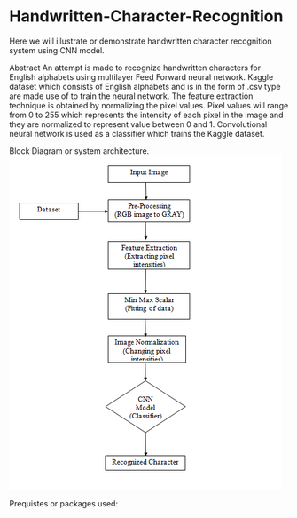 # Handwritten-Character-Recognition

Here we will illustrate or demonstrate handwritten character recognition system using CNN model.

Abstract
An attempt is made to recognize handwritten characters for English alphabets using multilayer Feed Forward neural network. Kaggle dataset which consists of English alphabets and is in the form of .csv type are made use of to train the neural network. The feature extraction technique is obtained by normalizing the pixel values. Pixel values will range from 0 to 255 which represents the intensity of each pixel in the image and they are normalized to represent value between 0 and 1. Convolutional neural network is used as a classifier which trains the Kaggle dataset.

Block Diagram or system architecture.
![alt text](https://github.com/prath1409/Handwritten-Character-Recognition/blob/main/Images/block-diagram.PNG)

Prequistes or packages used:
